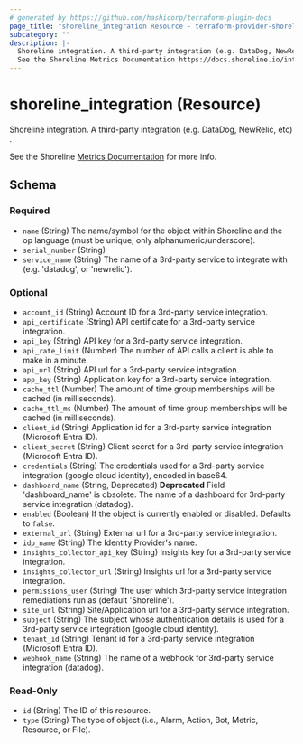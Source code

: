 ```yaml
---
# generated by https://github.com/hashicorp/terraform-plugin-docs
page_title: "shoreline_integration Resource - terraform-provider-shoreline"
subcategory: ""
description: |-
  Shoreline integration. A third-party integration (e.g. DataDog, NewRelic, etc) .
  See the Shoreline Metrics Documentation https://docs.shoreline.io/integrations for more info.
---
```


# shoreline_integration (Resource)

Shoreline integration. A third-party integration (e.g. DataDog, NewRelic, etc) .

See the Shoreline [Metrics Documentation](https://docs.shoreline.io/integrations) for more info.



<!-- schema generated by tfplugindocs -->
## Schema

### Required

- `name` (String) The name/symbol for the object within Shoreline and the op language (must be unique, only alphanumeric/underscore).
- `serial_number` (String)
- `service_name` (String) The name of a 3rd-party service to integrate with (e.g. 'datadog', or 'newrelic').

### Optional

- `account_id` (String) Account ID for a 3rd-party service integration.
- `api_certificate` (String) API certificate for a 3rd-party service integration.
- `api_key` (String) API key for a 3rd-party service integration.
- `api_rate_limit` (Number) The number of API calls a client is able to make in a minute.
- `api_url` (String) API url for a 3rd-party service integration.
- `app_key` (String) Application key for a 3rd-party service integration.
- `cache_ttl` (Number) The amount of time group memberships will be cached (in milliseconds).
- `cache_ttl_ms` (Number) The amount of time group memberships will be cached (in milliseconds).
- `client_id` (String) Application id for a 3rd-party service integration (Microsoft Entra ID).
- `client_secret` (String) Client secret for a 3rd-party service integration (Microsoft Entra ID).
- `credentials` (String) The credentials used for a 3rd-party service integration (google cloud identity), encoded in base64.
- `dashboard_name` (String, Deprecated) **Deprecated** Field 'dashboard_name' is obsolete. The name of a dashboard for 3rd-party service integration (datadog).
- `enabled` (Boolean) If the object is currently enabled or disabled. Defaults to `false`.
- `external_url` (String) External url for a 3rd-party service integration.
- `idp_name` (String) The Identity Provider's name.
- `insights_collector_api_key` (String) Insights key for a 3rd-party service integration.
- `insights_collector_url` (String) Insights url for a 3rd-party service integration.
- `permissions_user` (String) The user which 3rd-party service integration remediations run as (default 'Shoreline').
- `site_url` (String) Site/Application url for a 3rd-party service integration.
- `subject` (String) The subject whose authentication details is used for a 3rd-party service integration (google cloud identity).
- `tenant_id` (String) Tenant id for a 3rd-party service integration (Microsoft Entra ID).
- `webhook_name` (String) The name of a webhook for 3rd-party service integration (datadog).

### Read-Only

- `id` (String) The ID of this resource.
- `type` (String) The type of object (i.e., Alarm, Action, Bot, Metric, Resource, or File).
